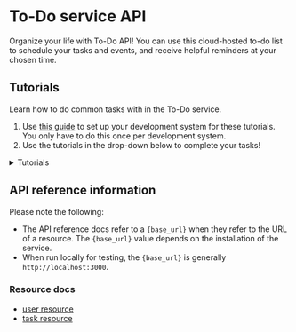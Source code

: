 # To-Do service API

Organize your life with To-Do API! You can use this cloud-hosted to-do list to schedule your tasks and events, and receive helpful reminders at your chosen time.

## Tutorials

Learn how to do common tasks with in the To-Do service.

1. Use [this guide](before-you-start-a-tutorial.md) to set up your development system for these tutorials. You only have to do this once per development system.
2. Use the tutorials in the drop-down below to complete your tasks!

<details><summary>Tutorials</summary>

* [Enroll a new user](tutorials/enroll-a-new-user.md)
* [Add a new task](tutorials/add-a-new-task.md)
* [Change the due-date of a task _(coming soon)_](#tutorials)
* [Delete a task _(coming soon)_](#tutorials)

</details>

## API reference information

Please note the following:

* The API reference docs refer to a `{base_url}` when they
refer to the URL of a resource. The `{base_url}` value depends
on the installation of the service.
* When run locally for testing, the `{base_url}` is
generally `http://localhost:3000`.

### Resource docs
* [user resource](api/user.md)
* [task resource](api/task.md)
